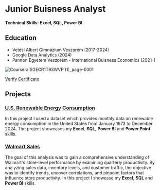 # Junior Buisness Analyst

#### Technical Skills: **Excel, SQL, Power BI**

## Education

- Vetési Albert Gimnázium Veszprém (2017-2024)
- Google Data Analytics (2024)
- Pannon Egyetem Veszprém - International Buisness Economics (2021-)

![Coursera SGECR1T93WVP (1)_page-0001](https://github.com/user-attachments/assets/382f993f-bc0f-479e-af1a-d107f8f06ce2)



[Verify Certificate](https://coursera.org/share/69668bd083291758426a9a3c45e2db4c)

## Projects
### [U.S. Renewable Energy Consumption](https://github.com/szmetanmate/US_energy)

In this project I used a dataset which provides monthly data on renewable energy consumption in the United States from January 1973 to December 2024. The project showcases my **Excel**, **SQL**, **Power BI** and **Power Point** skills.

### [Walmart Sales](https://github.com/szmetanmate/walmart_project)

The goal of this analysis was to gain a comprehensive understanding of Walmart's store-level performance by examining quarterly productivity. By analyzing sales data, inventory levels, and customer traffic, the objective was to identify trends, uncover correlations, and pinpoint factors that influence store productivity. In this project I showcase my **Excel**, **SQL** and **Power BI** skills.
